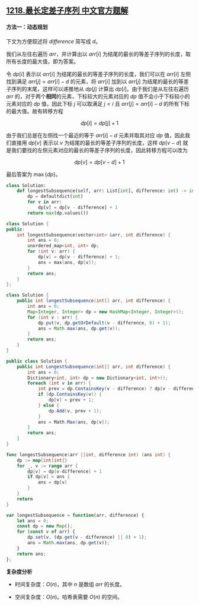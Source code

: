## [1218.最长定差子序列 中文官方题解](https://leetcode.cn/problems/longest-arithmetic-subsequence-of-given-difference/solutions/100000/zui-chang-ding-chai-zi-xu-lie-by-leetcod-xkua)

#### 方法一：动态规划

下文为方便叙述将 $\textit{difference}$ 简写成 $d$。

我们从左往右遍历 $\textit{arr}$，并计算出以 $\textit{arr}[i]$ 为结尾的最长的等差子序列的长度，取所有长度的最大值，即为答案。

令 $\textit{dp}[i]$ 表示以 $\textit{arr}[i]$ 为结尾的最长的等差子序列的长度，我们可以在 $\textit{arr}[i]$ 左侧找到满足 $\textit{arr}[j]=\textit{arr}[i]-d$ 的元素，将 $\textit{arr}[i]$ 加到以 $\textit{arr}[j]$ 为结尾的最长的等差子序列的末尾，这样可以递推地从 $dp[j]$ 计算出 $dp[i]$。由于我们是从左往右遍历 $\textit{arr}$ 的，对于两个**相同**的元素，下标较大的元素对应的 $\textit{dp}$ 值不会小于下标较小的元素对应的 $\textit{dp}$ 值，因此下标 $j$ 可以取满足 $j<i$ 且 $\textit{arr}[j]=\textit{arr}[i]-d$ 的所有下标的最大值。故有转移方程

$$
\textit{dp}[i] = \textit{dp}[j] + 1
$$

由于我们总是在左侧找一个最近的等于 $\textit{arr}[i]-d$ 元素并取其对应 $\textit{dp}$ 值，因此我们直接用 $\textit{dp}[v]$ 表示以 $v$ 为结尾的最长的等差子序列的长度，这样 $\textit{dp}[v-d]$ 就是我们要找的左侧元素对应的最长的等差子序列的长度，因此转移方程可以改为

$$
\textit{dp}[v] = \textit{dp}[v-d] + 1
$$

最后答案为 $\max\{\textit{dp}\}$。

```Python [sol1-Python3]
class Solution:
    def longestSubsequence(self, arr: List[int], difference: int) -> int:
        dp = defaultdict(int)
        for v in arr:
            dp[v] = dp[v - difference] + 1
        return max(dp.values())
```

```C++ [sol1-C++]
class Solution {
public:
    int longestSubsequence(vector<int> &arr, int difference) {
        int ans = 0;
        unordered_map<int, int> dp;
        for (int v: arr) {
            dp[v] = dp[v - difference] + 1;
            ans = max(ans, dp[v]);
        }
        return ans;
    }
};
```

```Java [sol1-Java]
class Solution {
    public int longestSubsequence(int[] arr, int difference) {
        int ans = 0;
        Map<Integer, Integer> dp = new HashMap<Integer, Integer>();
        for (int v : arr) {
            dp.put(v, dp.getOrDefault(v - difference, 0) + 1);
            ans = Math.max(ans, dp.get(v));
        }
        return ans;
    }
}
```

```C# [sol1-C#]
public class Solution {
    public int LongestSubsequence(int[] arr, int difference) {
        int ans = 0;
        Dictionary<int, int> dp = new Dictionary<int, int>();
        foreach (int v in arr) {
            int prev = dp.ContainsKey(v - difference) ? dp[v - difference] : 0;
            if (dp.ContainsKey(v)) {
                dp[v] = prev + 1;
            } else {
                dp.Add(v, prev + 1);
            }
            ans = Math.Max(ans, dp[v]);
        }
        return ans;
    }
}
```

```go [sol1-Golang]
func longestSubsequence(arr []int, difference int) (ans int) {
    dp := map[int]int{}
    for _, v := range arr {
        dp[v] = dp[v-difference] + 1
        if dp[v] > ans {
            ans = dp[v]
        }
    }
    return
}
```

```JavaScript [sol1-JavaScript]
var longestSubsequence = function(arr, difference) {
    let ans = 0;
    const dp = new Map();
    for (const v of arr) {
        dp.set(v, (dp.get(v - difference) || 0) + 1);
        ans = Math.max(ans, dp.get(v));
    }
    return ans;
};
```

**复杂度分析**

- 时间复杂度：$O(n)$，其中 $n$ 是数组 $\textit{arr}$ 的长度。

- 空间复杂度：$O(n)$。哈希表需要 $O(n)$ 的空间。